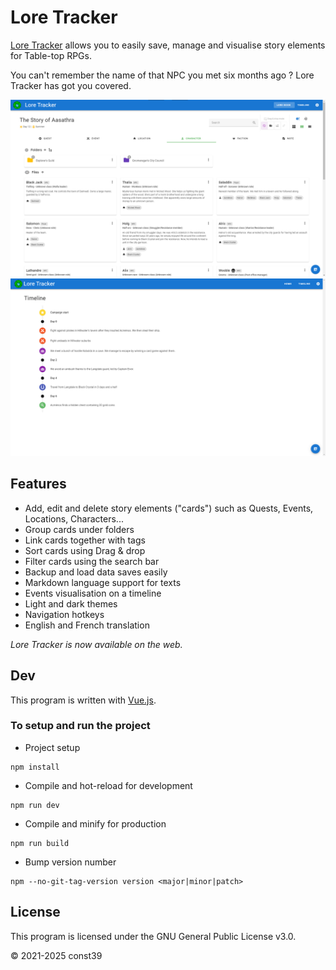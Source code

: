 # Lore Tracker

[Lore Tracker](https://www.lore-tracker.app/) allows you to easily save, manage and visualise story elements for Table-top RPGs.

You can't remember the name of that NPC you met six months ago ? Lore Tracker has got you covered.

![characters tab](screenshots/characters.png)
![characters page](screenshots/timeline.png)

## Features

* Add, edit and delete story elements ("cards") such as Quests, Events, Locations, Characters... 
* Group cards under folders
* Link cards together with tags
* Sort cards using Drag & drop
* Filter cards using the search bar
* Backup and load data saves easily
* Markdown language support for texts
* Events visualisation on a timeline
* Light and dark themes
* Navigation hotkeys
* English and French translation

*Lore Tracker is now available on the web.*

## Dev

This program is written with [Vue.js](https://github.com/vuejs/vue).

### To setup and run the project

* Project setup
```
npm install
```

* Compile and hot-reload for development
```
npm run dev
```

* Compile and minify for production
```
npm run build
```

* Bump version number
```
npm --no-git-tag-version version <major|minor|patch>
```


## License

This program is licensed under the GNU General Public License v3.0.

© 2021-2025 const39